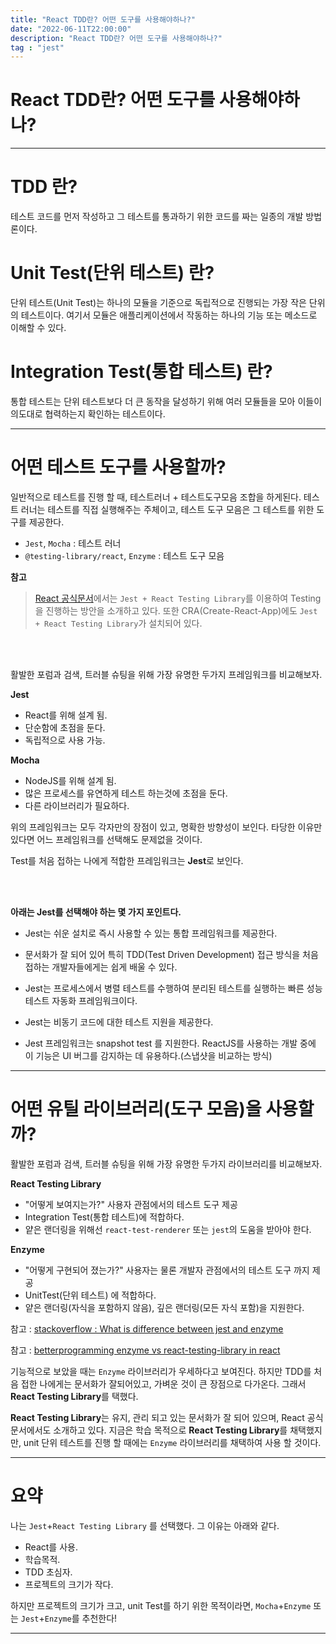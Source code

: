 ```yaml
---
title: "React TDD란? 어떤 도구를 사용해야하나?"
date: "2022-06-11T22:00:00"
description: "React TDD란? 어떤 도구를 사용해야하나?"
tag : "jest"
---
```


# React TDD란? 어떤 도구를 사용해야하나?

---

# TDD 란?
테스트 코드를 먼저 작성하고 그 테스트를 통과하기 위한 코드를 짜는 일종의 개발 방법론이다.

# Unit Test(단위 테스트) 란?
단위 테스트(Unit Test)는 하나의 모듈을 기준으로 독립적으로 진행되는 가장 작은 단위의 테스트이다. 여기서 모듈은 애플리케이션에서 작동하는 하나의 기능 또는 메소드로 이해할 수 있다.

# Integration Test(통합 테스트) 란?
통합 테스트는 단위 테스트보다 더 큰 동작을 달성하기 위해 여러 모듈들을 모아 이들이 의도대로 협력하는지 확인하는 테스트이다.

---
# 어떤 테스트 도구를 사용할까?

일반적으로 테스트를 진행 할 때, 테스트러너 + 테스트도구모음 조합을 하게된다. 테스트 러너는 테스트를 직접 실행해주는 주체이고, 테스트 도구 모음은 그 테스트를 위한 도구를 제공한다. 
- `Jest`, `Mocha` : 테스트 러너
- `@testing-library/react`, `Enzyme` : 테스트 도구 모음

**참고**
>[React 공식문서]()에서는 `Jest + React Testing Library`를 이용하여 Testing을 진행하는 방안을 소개하고 있다. 또한 CRA(Create-React-App)에도 `Jest + React Testing Library`가 설치되어 있다. <br>

<br>
<br>

활발한 포럼과 검색, 트러블 슈팅을 위해 가장 유명한 두가지 프레임워크를 비교해보자.

**Jest**
- React를 위해 설계 됨.
- 단순함에 초점을 둔다.
- 독립적으로 사용 가능.

**Mocha**
- NodeJS를 위해 설계 됨.
- 많은 프로세스를 유연하게 테스트 하는것에 초점을 둔다.
- 다른 라이브러리가 필요하다.

위의 프레임워크는 모두 각자만의 장점이 있고, 명확한 방향성이 보인다. 타당한 이유만 있다면 어느 프레임워크를 선택해도 문제없을 것이다.

Test를 처음 접하는 나에게 적합한 프레임워크는 **Jest**로 보인다.

<br>
<br>

**아래는 Jest를 선택해야 하는 몇 가지 포인트다.**

- Jest는 쉬운 설치로 즉시 사용할 수 있는 통합 프레임워크를 제공한다.

- 문서화가 잘 되어 있어 특히 TDD(Test Driven Development) 접근 방식을 처음 접하는 개발자들에게는 쉽게 배울 수 있다.

- Jest는 프로세스에서 병렬 테스트를 수행하여 분리된 테스트를 실행하는 빠른 성능 테스트 자동화 프레임워크이다.

- Jest는 비동기 코드에 대한 테스트 지원을 제공한다.

- Jest 프레임워크는 snapshot test 를 지원한다. ReactJS를 사용하는 개발 중에 이 기능은 UI 버그를 감지하는 데 유용하다.(스냅샷을 비교하는 방식)

---

# 어떤 유틸 라이브러리(도구 모음)을 사용할까?

활발한 포럼과 검색, 트러블 슈팅을 위해 가장 유명한 두가지 라이브러리를 비교해보자.

**React Testing Library**
- "어떻게 보여지는가?" 사용자 관점에서의 테스트 도구 제공
- Integration Test(통합 테스트)에 적합하다.
- 얕은 랜더링을 위해선 `react-test-renderer` 또는 `jest`의 도움을 받아야 한다.

**Enzyme**
- "어떻게 구현되어 졌는가?" 사용자는 물론 개발자 관점에서의 테스트 도구 까지 제공
- UnitTest(단위 테스트) 에 적합하다.
- 얕은 랜더링(자식을 포함하지 않음), 깊은 랜더링(모든 자식 포함)을 지원한다.

참고 : [stackoverflow : What is difference between jest and enzyme](https://stackoverflow.com/questions/42616576/what-is-the-difference-between-jest-and-enzyme)

참고 : [betterprogramming enzyme vs react-testing-library in react ](https://betterprogramming.pub/react-enzyme-vs-react-testing-library-2cac3ad20c52)

기능적으로 보았을 때는 `Enzyme` 라이브러리가 우세하다고 보여진다. 하지만 TDD를 처음 접한 나에게는 문서화가 잘되어있고, 가벼운 것이 큰 장점으로 다가온다. 그래서 **React Testing Library**를 택했다.

**React Testing Library**는 유지, 관리 되고 있는 문서화가 잘 되어 있으며, React 공식문서에서도 소개하고 있다. 지금은 학습 목적으로 **React Testing Library**를 채택했지만, unit 단위 테스트를 진행 할 때에는 `Enzyme` 라이브러리를 채택하여 사용 할 것이다.

---

# 요약

나는 `Jest`+`React Testing Library` 를 선택했다. 그 이유는 아래와 같다.
- React를 사용.
- 학습목적.
- TDD 초심자.
- 프로젝트의 크기가 작다.

하지만 프로젝트의 크기가 크고, unit Test를 하기 위한 목적이라면, `Mocha`+`Enzyme` 또는 `Jest`+`Enzyme`를 추천한다!


----

